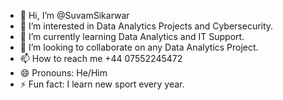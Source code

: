 - 👋 Hi, I’m @SuvamSikarwar
- 👀 I’m interested in Data Analytics Projects and Cybersecurity.
- 🌱 I’m currently learning Data Analytics and IT Support.
- 💞️ I’m looking to collaborate on any Data Analytics Project.
- 📫 How to reach me +44 07552245472
- 😄 Pronouns: He/Him
- ⚡ Fun fact: I learn new sport every year.
